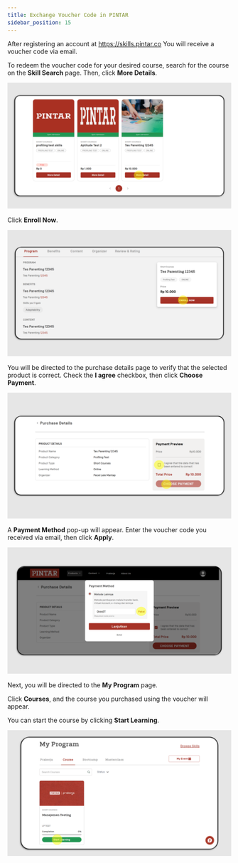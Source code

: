```yaml
---
title: Exchange Voucher Code in PINTAR
sidebar_position: 15
---
```

After registering an account at https://skills.pintar.co
You will receive a voucher code via email.

To redeem the voucher code for your desired course, search for the course on the **Skill Search** page. Then, click **More Details**.

![](/img/exchange-skills_eng-1.png)

Click **Enroll Now**.

![](/img/exchange-skills_eng-2.png)

You will be directed to the purchase details page to verify that the selected product is correct. Check the **I agree** checkbox, then click **Choose Payment**.

![](/img/exchange-skills_eng-3.png)

A **Payment Method** pop-up will appear. Enter the voucher code you received via email, then click **Apply**.

![](/img/exchange-skills_eng-4.png)

Next, you will be directed to the **My Program** page.

Click **Courses**, and the course you purchased using the voucher will appear.

You can start the course by clicking **Start Learning**.

![](/img/exchange-skills_eng-5.png)
